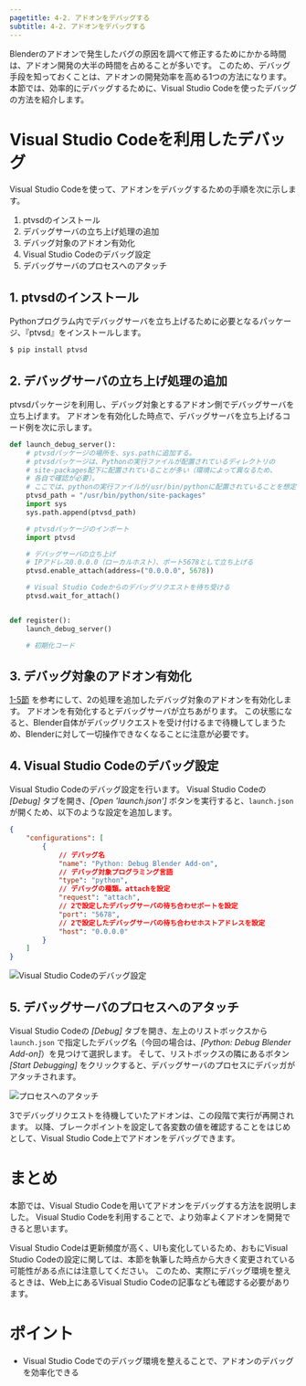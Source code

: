```yaml
---
pagetitle: 4-2. アドオンをデバッグする
subtitle: 4-2. アドオンをデバッグする
---
```


Blenderのアドオンで発生したバグの原因を調べて修正するためにかかる時間は、アドオン開発の大半の時間を占めることが多いです。
このため、デバッグ手段を知っておくことは、アドオンの開発効率を高める1つの方法になります。
本節では、効率的にデバッグするために、Visual Studio Codeを使ったデバッグの方法を紹介します。


# Visual Studio Codeを利用したデバッグ

Visual Studio Codeを使って、アドオンをデバッグするための手順を次に示します。

1. ptvsdのインストール
2. デバッグサーバの立ち上げ処理の追加
3. デバッグ対象のアドオン有効化
4. Visual Studio Codeのデバッグ設定
5. デバッグサーバのプロセスへのアタッチ


## 1. ptvsdのインストール

Pythonプログラム内でデバッグサーバを立ち上げるために必要となるパッケージ、『ptvsd』をインストールします。

```sh
$ pip install ptvsd
```


## 2. デバッグサーバの立ち上げ処理の追加

ptvsdパッケージを利用し、デバッグ対象とするアドオン側でデバッグサーバを立ち上げます。
アドオンを有効化した時点で、デバッグサーバを立ち上げるコード例を次に示します。

```python
def launch_debug_server():
    # ptvsdパッケージの場所を、sys.pathに追加する。
    # ptvsdパッケージは、Pythonの実行ファイルが配置されているディレクトリの
    # site-packages配下に配置されていることが多い（環境によって異なるため、
    # 各自で確認が必要）。
    # ここでは、pythonの実行ファイルが/usr/bin/pythonに配置されていることを想定する。
    ptvsd_path = "/usr/bin/python/site-packages"
    import sys
    sys.path.append(ptvsd_path)

    # ptvsdパッケージのインポート
    import ptvsd

    # デバッグサーバの立ち上げ
    # IPアドレス0.0.0.0（ローカルホスト）、ポート5678として立ち上げる
    ptvsd.enable_attach(address=("0.0.0.0", 5678))

    # Visual Studio Codeからのデバッグリクエストを待ち受ける
    ptvsd.wait_for_attach()


def register():
    launch_debug_server()

    # 初期化コード
```


## 3. デバッグ対象のアドオン有効化

[1-5節](../chapter_01/05_Install_own_Add-on.html) を参考にして、2の処理を追加したデバッグ対象のアドオンを有効化します。
アドオンを有効化するとデバッグサーバが立ちあがります。
この状態になると、Blender自体がデバッグリクエストを受け付けるまで待機してしまうため、Blenderに対して一切操作できなくなることに注意が必要です。


## 4. Visual Studio Codeのデバッグ設定

Visual Studio Codeのデバッグ設定を行います。
Visual Studio Codeの *[Debug]* タブを開き、*[Open 'launch.json']* ボタンを実行すると、`launch.json` が開くため、以下のような設定を追加します。

```json
{
    "configurations": [
        {
            // デバッグ名
            "name": "Python: Debug Blender Add-on",
            // デバッグ対象プログラミング言語
            "type": "python",
            // デバッグの種類。attachを設定
            "request": "attach",
            // 2で設定したデバッグサーバの待ち合わせポートを設定
            "port": "5678",
            // 2で設定したデバッグサーバの待ち合わせホストアドレスを設定
            "host": "0.0.0.0"
        }
    ]
}
```

![](../../images/chapter_04/02_Debug_Add-on/configure_vscode.png "Visual Studio Codeのデバッグ設定")


## 5. デバッグサーバのプロセスへのアタッチ

Visual Studio Codeの *[Debug]* タブを開き、左上のリストボックスから `launch.json` で指定したデバッグ名（今回の場合は、*[Python: Debug Blender Add-on]*）を見つけて選択します。
そして、リストボックスの隣にあるボタン *[Start Debugging]* をクリックすると、デバッグサーバのプロセスにデバッガがアタッチされます。

![](../../images/chapter_04/02_Debug_Add-on/attach_process.png "プロセスへのアタッチ")

3でデバッグリクエストを待機していたアドオンは、この段階で実行が再開されます。
以降、ブレークポイントを設定して各変数の値を確認することをはじめとして、Visual Studio Code上でアドオンをデバッグできます。


# まとめ

本節では、Visual Studio Codeを用いてアドオンをデバッグする方法を説明しました。
Visual Studio Codeを利用することで、より効率よくアドオンを開発できると思います。

Visual Studio Codeは更新頻度が高く、UIも変化しているため、おもにVisual Studio Codeの設定に関しては、本節を執筆した時点から大きく変更されている可能性がある点には注意してください。
このため、実際にデバッグ環境を整えるときは、Web上にあるVisual Studio Codeの記事なども確認する必要があります。


# ポイント

* Visual Studio Codeでのデバッグ環境を整えることで、アドオンのデバッグを効率化できる
